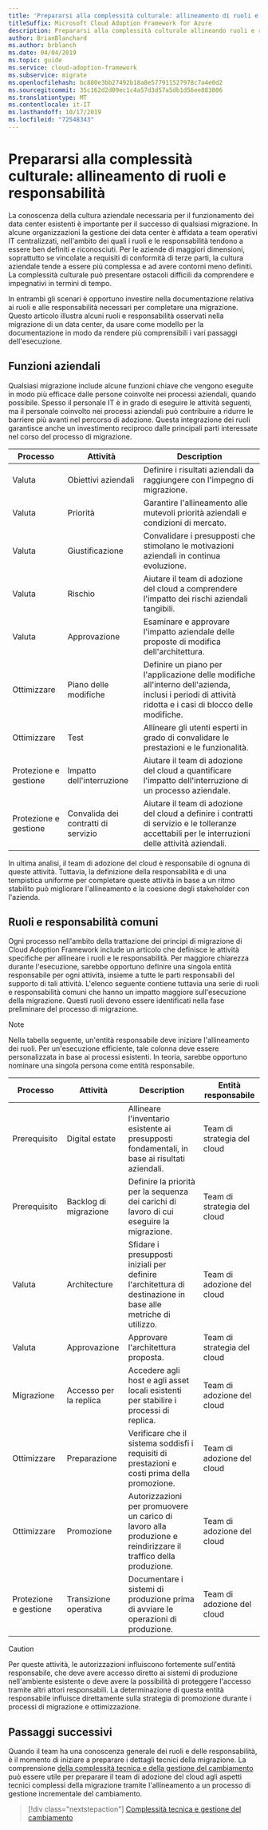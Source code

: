 ```yaml
---
title: 'Prepararsi alla complessità culturale: allineamento di ruoli e responsabilità'
titleSuffix: Microsoft Cloud Adoption Framework for Azure
description: Prepararsi alla complessità culturale allineando ruoli e responsabilità.
author: BrianBlanchard
ms.author: brblanch
ms.date: 04/04/2019
ms.topic: guide
ms.service: cloud-adoption-framework
ms.subservice: migrate
ms.openlocfilehash: bc880e3bb27492b18a8e577911527978c7a4e0d2
ms.sourcegitcommit: 35c162d2d09ec1c4a57d3d57a5db1d56ee883806
ms.translationtype: MT
ms.contentlocale: it-IT
ms.lasthandoff: 10/17/2019
ms.locfileid: "72548343"
---
```

# <a name="prepare-for-cultural-complexity-aligning-roles-and-responsibilities"></a>Prepararsi alla complessità culturale: allineamento di ruoli e responsabilità

La conoscenza della cultura aziendale necessaria per il funzionamento dei data center esistenti è importante per il successo di qualsiasi migrazione. In alcune organizzazioni la gestione dei data center è affidata a team operativi IT centralizzati, nell'ambito dei quali i ruoli e le responsabilità tendono a essere ben definiti e riconosciuti. Per le aziende di maggiori dimensioni, soprattutto se vincolate a requisiti di conformità di terze parti, la cultura aziendale tende a essere più complessa e ad avere contorni meno definiti. La complessità culturale può presentare ostacoli difficili da comprendere e impegnativi in termini di tempo.

In entrambi gli scenari è opportuno investire nella documentazione relativa ai ruoli e alle responsabilità necessari per completare una migrazione. Questo articolo illustra alcuni ruoli e responsabilità osservati nella migrazione di un data center, da usare come modello per la documentazione in modo da rendere più comprensibili i vari passaggi dell'esecuzione.

## <a name="business-functions"></a>Funzioni aziendali

Qualsiasi migrazione include alcune funzioni chiave che vengono eseguite in modo più efficace dalle persone coinvolte nei processi aziendali, quando possibile. Spesso il personale IT è in grado di eseguire le attività seguenti, ma il personale coinvolto nei processi aziendali può contribuire a ridurre le barriere più avanti nel percorso di adozione. Questa integrazione dei ruoli garantisce anche un investimento reciproco dalle principali parti interessate nel corso del processo di migrazione.

| Processo | Attività | Description |
|---------|---------|---------|
| Valuta | Obiettivi aziendali | Definire i risultati aziendali da raggiungere con l'impegno di migrazione. |
| Valuta | Priorità | Garantire l'allineamento alle mutevoli priorità aziendali e condizioni di mercato. |
| Valuta | Giustificazione | Convalidare i presupposti che stimolano le motivazioni aziendali in continua evoluzione. |
| Valuta | Rischio | Aiutare il team di adozione del cloud a comprendere l'impatto dei rischi aziendali tangibili. |
| Valuta | Approvazione | Esaminare e approvare l'impatto aziendale delle proposte di modifica dell'architettura. |
| Ottimizzare | Piano delle modifiche | Definire un piano per l'applicazione delle modifiche all'interno dell'azienda, inclusi i periodi di attività ridotta e i casi di blocco delle modifiche. |
| Ottimizzare | Test | Allineare gli utenti esperti in grado di convalidare le prestazioni e le funzionalità. |
| Protezione e gestione | Impatto dell'interruzione | Aiutare il team di adozione del cloud a quantificare l'impatto dell'interruzione di un processo aziendale. |
| Protezione e gestione | Convalida dei contratti di servizio | Aiutare il team di adozione del cloud a definire i contratti di servizio e le tolleranze accettabili per le interruzioni delle attività aziendali. |

In ultima analisi, il team di adozione del cloud è responsabile di ognuna di queste attività. Tuttavia, la definizione della responsabilità e di una tempistica uniforme per completare queste attività in base a un ritmo stabilito può migliorare l'allineamento e la coesione degli stakeholder con l'azienda.

## <a name="common-roles-and-responsibilities"></a>Ruoli e responsabilità comuni

Ogni processo nell'ambito della trattazione dei principi di migrazione di Cloud Adoption Framework include un articolo che definisce le attività specifiche per allineare i ruoli e le responsabilità. Per maggiore chiarezza durante l'esecuzione, sarebbe opportuno definire una singola entità responsabile per ogni attività, insieme a tutte le parti responsabili del supporto di tali attività. L'elenco seguente contiene tuttavia una serie di ruoli e responsabilità comuni che hanno un impatto maggiore sull'esecuzione della migrazione. Questi ruoli devono essere identificati nella fase preliminare del processo di migrazione.

> [!NOTE]
> Nella tabella seguente, un'entità responsabile deve iniziare l'allineamento dei ruoli. Per un'esecuzione efficiente, tale colonna deve essere personalizzata in base ai processi esistenti. In teoria, sarebbe opportuno nominare una singola persona come entità responsabile.

| Processo | Attività | Description | Entità responsabile |
|---------|---------|---------|---------|
| Prerequisito | Digital estate | Allineare l'inventario esistente ai presupposti fondamentali, in base ai risultati aziendali. | Team di strategia del cloud |
| Prerequisito | Backlog di migrazione | Definire la priorità per la sequenza dei carichi di lavoro di cui eseguire la migrazione. | Team di strategia del cloud |
| Valuta | Architecture | Sfidare i presupposti iniziali per definire l'architettura di destinazione in base alle metriche di utilizzo. | Team di adozione del cloud |
| Valuta | Approvazione | Approvare l'architettura proposta. | Team di strategia del cloud |
| Migrazione | Accesso per la replica | Accedere agli host e agli asset locali esistenti per stabilire i processi di replica. | Team di adozione del cloud |
| Ottimizzare | Preparazione | Verificare che il sistema soddisfi i requisiti di prestazioni e costi prima della promozione. | Team di adozione del cloud |
| Ottimizzare | Promozione | Autorizzazioni per promuovere un carico di lavoro alla produzione e reindirizzare il traffico della produzione. | Team di adozione del cloud |
| Protezione e gestione | Transizione operativa | Documentare i sistemi di produzione prima di avviare le operazioni di produzione. | Team di adozione del cloud |

> [!CAUTION]
> Per queste attività, le autorizzazioni influiscono fortemente sull'entità responsabile, che deve avere accesso diretto ai sistemi di produzione nell'ambiente esistente o deve avere la possibilità di proteggere l'accesso tramite altri attori responsabili. La determinazione di questa entità responsabile influisce direttamente sulla strategia di promozione durante i processi di migrazione e ottimizzazione.

## <a name="next-steps"></a>Passaggi successivi

Quando il team ha una conoscenza generale dei ruoli e delle responsabilità, è il momento di iniziare a preparare i dettagli tecnici della migrazione. La comprensione [della complessità tecnica e della gestione del cambiamento](./technical-complexity.md) può essere utile per preparare il team di adozione del cloud agli aspetti tecnici complessi della migrazione tramite l'allineamento a un processo di gestione incrementale del cambiamento.

> [!div class="nextstepaction"]
> [Complessità tecnica e gestione del cambiamento](./technical-complexity.md)

